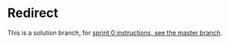 # Redirect

This is a solution branch, for [sprint 0 instructions, see the master branch](https://github.com/SF-WDI-LABS/tunely/blob/master/docs/sprint0.md).
